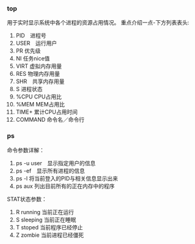 ### top

用于实时显示系统中各个进程的资源占用情况。
重点介绍一点-下方列表表头:
1. PID　进程号
2. USER　运行用户
3. PR 优先级
4. NI 任务nice值
5. VIRT 虚拟内存用量
6. RES 物理内存用量
7. SHR　共享内存用量
8. S 进程状态
9. %CPU CPU占用比
10. %MEM MEM占用比
11. TIME+ 累计CPU占用时间
12. COMMAND 命令名／命令行　

### ps 
命令参数详解：
1. ps -u user　显示指定用户的信息
2. ps -ef　显示所有进程的信息
3. ps -l 将当前登入的PID与相关信息显示出来
4. ps aux 列出目前所有的正在内存中的程序

STAT状态参数：
1. R running 当前正在运行
2. S sleeping 当前正在睡眠
3. T stoped 当前程序已经停止
4. Z zombie 当前进程已经僵死
